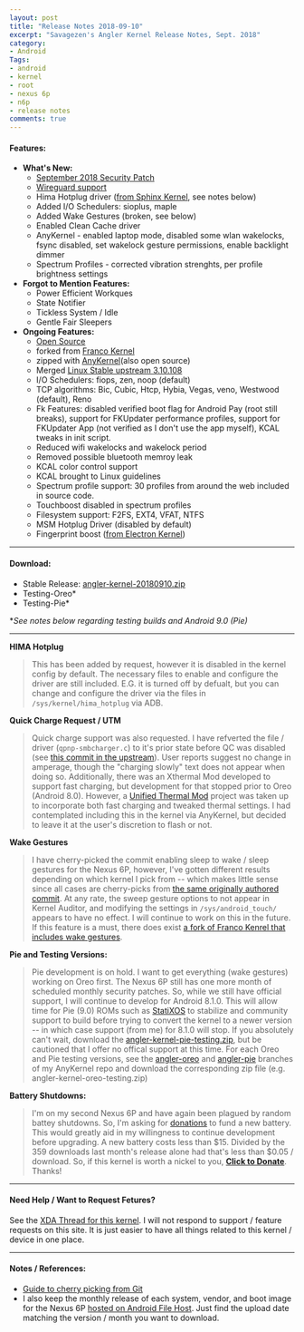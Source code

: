 ```yaml
---
layout: post
title: "Release Notes 2018-09-10"
excerpt: "Savagezen's Angler Kernel Release Notes, Sept. 2018"
category:
- Android
Tags:
- android
- kernel
- root
- nexus 6p
- n6p
- release notes
comments: true
---
```


#### Features:

- **What's New:**
  - [September 2018 Security Patch](https://android.googlesource.com/kernel/msm/+/android-8.1.0_r0.101)
  - [Wireguard support](https://forum.xda-developers.com/android/development/wireguard-rom-integration-t3711635)
  - Hima Hotplug driver ([from Sphinx Kernel](https://github.com/milouk/Sphinx-Kernel-Bullhead/commit/d6d249b8b3f73f836ad8d341e41354702ded4747), see notes below)
  - Added I/O Schedulers:  sioplus, maple
  - Added Wake Gestures (broken, see below)
  - Enabled Clean Cache driver
  - AnyKernel - enabled laptop mode, disabled some wlan wakelocks, fsync disabled, set wakelock gesture permissions, enable backlight dimmer
  - Spectrum Profiles - corrected vibration strenghts, per profile brightness settings
- **Forgot to Mention Features:**
  - Power Efficient Workques
  - State Notifier
  - Tickless System / Idle
  - Gentle Fair Sleepers
- **Ongoing Features:**
  - [Open Source](https://github.com/savagezen/kernel_huawei_angler)
  - forked from [Franco Kernel](https://github.com/franciscofranco/angler)
  - zipped with [AnyKernel](https://github.com/savagezen/anykernel)(also open source)
  - Merged [Linux Stable upstream 3.10.108](https://git.kernel.org/pub/scm/linux/kernel/git/stable/linux.git/tag/?h=v3.10.108)
  - I/O Schedulers: fiops, zen, noop (default)
  - TCP algorithms: Bic, Cubic, Htcp, Hybia, Vegas, veno, Westwood (default), Reno
  - Fk Features:  disabled verified boot flag for Android Pay (root still breaks), support for FKUpdater performance profiles, support for FKUpdater App (not verified as I don't use the app myself), KCAL tweaks in init script.
  - Reduced wifi wakelocks and wakelock period
  - Removed possible bluetooth memroy leak
  - KCAL color control support
  - KCAL brought to Linux guidelines
  - Spectrum profile support: 30 profiles from around the web included in source code.
  - Touchboost disabled in spectrum profiles
  - Filesystem support: F2FS, EXT4, VFAT, NTFS
  - MSM Hotplug Driver (disabled by default)
  - Fingerprint boost ([from Electron Kernel](https://github.com/frap129/angler/search?q=input+boost&type=Commits))

---

#### Download:

- Stable Release:  [angler-kernel-20180910.zip](https://androidfilehost.com/?fid=1322778262904003140)
- Testing-Oreo*
- Testing-Pie*

**See notes below regarding testing builds and Android 9.0 (Pie)*

---

**HIMA Hotplug**

> This has been added by request, however it is disabled in the kernel config by default.  The necessary files to enable and configure the driver are still included.  E.G. it is turned off by defualt, but you can change and configure the driver via the files in ```/sys/kernel/hima_hotplug``` via ADB.

**Quick Charge Request / UTM**

> Quick charge support was also requested.  I have refverted the file / driver (```qpnp-smbcharger.c```) to it's prior state before QC was disabled (see [this commit in the upstream](https://android.googlesource.com/kernel/msm/+/bed1c9c5425eff72bd600ca6da7fc1a7fa9036ce)).  User reports suggest no change in amperage, though the "charging slowly" text does not appear when doing so.
> Additionally, there was an Xthermal Mod developed to support fast charging, but development for that stopped prior to Oreo (Android 8.0).  However, a [Unified Thermal Mod](https://forum.xda-developers.com/nexus-6p/development/mod-cttmod-xthermal-fast-charge-unified-t3673481l) project was taken up to incorporate both fast charging and tweaked thermal settings.  I had contemplated including this in the kernel via AnyKernel, but decided to leave it at the user's discretion to flash or not.

**Wake Gestures**

> I have cherry-picked the commit enabling sleep to wake / sleep gestures for the Nexus 6P, however, I've gotten different results depending on which kernel I pick from -- which makes little sense since all cases are cherry-picks from [the same originally authored commit](https://github.com/flar2/angler/commit/789da6af8c5189521501babf9d7d35a9ffadb8f4).
> At any rate, the sweep gesture options to not appear in Kernel Auditor, and modifying the settings in ```/sys/android_touch/``` appears to have no effect.  I will continue to work on this in the future.
> If this feature is a must, there does exist [a fork of Franco Kenrel that includes wake gestures](https://forum.xda-developers.com/nexus-6/development/kernel-fk-wake-gestures-t3060196).

**Pie and Testing Versions:**

>  Pie development is on hold.  I want to get everything (wake gestures) working on Oreo first.  The Nexus 6P still has one more month of scheduled monthly security patches.  So, while we still have official support, I will continue to develop for Android 8.1.0.  This will allow time for Pie (9.0) ROMs such as [StatiXOS](https://github.com/StatiXOS) to stabilize and community support to build before trying to convert the kernel to a newer version -- in which case support (from me) for 8.1.0 will stop.
> If you absolutely can't wait, download the [angler-kernel-pie-testing.zip](https://github.com/savagezen/anykernel/blob/angler-pie/angler-kernel-pie-testing.zip), but be cautioned that I offer no offical support at this time.
> For each Oreo and Pie testing versions, see the [angler-oreo](https://github.com/savagezen/anykernel/tree/angler-oreo) and [angler-pie](https://github.com/savagezen/anykernel/tree/angler-pie) branches of my AnyKernel repo and download the corresponding zip file (e.g. angler-kernel-oreo-testing.zip)

**Battery Shutdowns:**

> I'm on my second Nexus 6P and have again been plagued by random battey shutdowns.  So, I'm asking for [donations](https://paypal.me/savagezen) to fund a new battery.  This would greatly aid in my willingness to continue development before upgrading.  A new battery costs less than $15.  Divided by the 359 downloads last month's release alone had that's less than $0.05 / download.  So, if this kernel is worth a nickel to you, [**Click to Donate**](https://paypal.me/savagezen).  Thanks!

---

#### Need Help / Want to Request Fetures?

See the [XDA Thread for this kernel](https://forum.xda-developers.com/nexus-6p/development/kernel-savagezens-angler-kernel-t3822403).  I will not respond to support / feature requests on this site.  It is just easier to have all things related to this kernel / device in one place.

---

#### Notes / References:

- [Guide to cherry picking from Git](https://forum.xda-developers.com/showpost.php?p=52925649&postcount=3)
- I also keep the monthly release of each system, vendor, and boot image for the Nexus 6P [hosted on Android File Host]().  Just find the upload date matching the version / month you want to download.